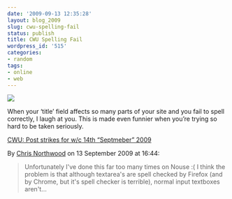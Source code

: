 ```yaml
---
date: '2009-09-13 12:35:28'
layout: blog_2009
slug: cwu-spelling-fail
status: publish
title: CWU Spelling Fail
wordpress_id: '515'
categories:
- random
tags:
- online
- web
---
```


![](http://alexmuller.s3.amazonaws.com/static/blog/2009-09-13-cwu-spelling.png)

When your ‘title’ field affects so many parts of your site and you fail to
spell correctly, I laugh at you. This is made even funnier when you’re trying
so hard to be taken seriously.

[CWU: Post strikes for w/c 14th “Septmeber” 2009](http://www.cwu.org/news/archive/post-strikes-for-w/c-14th-septmeber-2009.html)

By [Chris Northwood](http://www.pling.org.uk/) on 13 September 2009 at 16:44:

> Unfortunately I've done this far too many times on Nouse :( I think the problem
> is that although textarea's are spell checked by Firefox (and by Chrome, but
> it's spell checker is terrible), normal input textboxes aren't...
